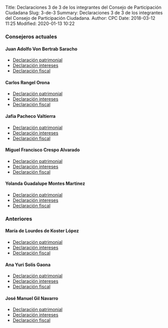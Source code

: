 Title: Declaraciones 3 de 3 de los integrantes del Consejo de Participación Ciudadana
Slug: 3-de-3
Summary: Declaraciones 3 de 3 de los integrantes del Consejo de Participación Ciudadana.
Author: CPC
Date: 2018-03-12 11:25
Modified: 2020-01-13 10:22


### Consejeros actuales

#### Juan Adolfo Von Bertrab Saracho

* [Declaración patrimonial](juan-adolfo-bon-bertrab-saracho-2017-patrimonial.pdf)
* [Declaración intereses](juan-adolfo-bon-bertrab-saracho-2017-intereses.pdf)
* [Declaración fiscal](juan-adolfo-bon-bertrab-saracho-2016-fiscal.pdf)

#### Carlos Rangel Orona

* [Declaración patrimonial](carlos-rangel-orona-2017-patrimonial.pdf)
* [Declaración intereses](carlos-rangel-orona-2017-intereses.pdf)
* [Declaración fiscal](carlos-rangel-orona-2018-fiscal.pdf)

#### Jafia Pacheco Valtierra

* [Declaración patrimonial](jafia-pacheco-valtierra-2019-patrimonial.pdf)
* [Declaración intereses](jafia-pacheco-valtierra-2019-intereses.pdf)
* [Declaración fiscal](jafia-pacheco-valtierra-2019-fiscal.pdf)

#### Miguel Francisco Crespo Alvarado
* [Declaración patrimonial](miguel-francisco-crespo-alvarado-2019-patrimonial.pdf)
* [Declaración intereses](miguel-francisco-crespo-alvarado-2019-intereses.pdf)
* [Declaración fiscal](miguel-francisco-crespo-alvarado-2018-fiscal.pdf)


#### Yolanda Guadalupe Montes Martinez
* [Declaración patrimonial](yolanda-guadalupe-montes-martinez-2020-patrimonial.pdf)
* [Declaración intereses](yolanda-guadalupe-montes-martinez-2020-intereses.pdf)
* [Declaración fiscal](yolanda-guadalupe-montes-martinez-2020-fiscal.pdf)

### Anteriores

#### María de Lourdes de Koster López

* [Declaración patrimonial](maria-de-lourdes-de-koster-lopez-2017-patrimonial.pdf)
* [Declaración intereses](maria-de-lourdes-de-koster-lopez-2017-intereses.pdf)
* [Declaración fiscal](maria-de-lourdes-de-koster-lopez-2017-fiscal.pdf)


#### Ana Yuri Solís Gaona

* [Declaración patrimonial](ana-yuri-solis-gaona-2019-patrimonial.pdf)
* [Declaración intereses](ana-yuri-solis-gaona-2019-intereses.pdf)
* [Declaración fiscal](ana-yuri-solis-gaona-2019-fiscal.pdf)

#### José Manuel Gil Navarro

* [Declaración patrimonial](jose-manuel-gil-navarro-2017-patrimonial.pdf)
* [Declaración intereses](jose-manuel-gil-navarro-2017-intereses.pdf)
* [Declaración fiscal](jose-manuel-gil-navarro-2017-fiscal.pdf)
